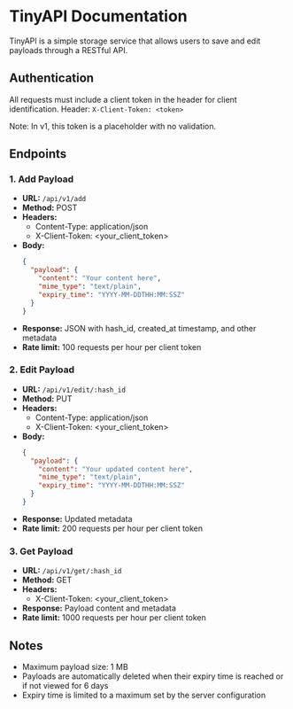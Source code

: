 # TinyAPI Documentation

TinyAPI is a simple storage service that allows users to save and edit payloads through a RESTful API.

## Authentication

All requests must include a client token in the header for client identification.
Header: `X-Client-Token: <token>`

Note: In v1, this token is a placeholder with no validation.

## Endpoints

### 1. Add Payload

- **URL:** `/api/v1/add`
- **Method:** POST
- **Headers:**
  - Content-Type: application/json
  - X-Client-Token: <your_client_token>
- **Body:**
  ```json
  {
    "payload": {
      "content": "Your content here",
      "mime_type": "text/plain",
      "expiry_time": "YYYY-MM-DDTHH:MM:SSZ"
    }
  }
  ```
- **Response:** JSON with hash_id, created_at timestamp, and other metadata
- **Rate limit:** 100 requests per hour per client token

### 2. Edit Payload

- **URL:** `/api/v1/edit/:hash_id`
- **Method:** PUT
- **Headers:**
  - Content-Type: application/json
  - X-Client-Token: <your_client_token>
- **Body:**
  ```json
  {
    "payload": {
      "content": "Your updated content here",
      "mime_type": "text/plain",
      "expiry_time": "YYYY-MM-DDTHH:MM:SSZ"
    }
  }
  ```
- **Response:** Updated metadata
- **Rate limit:** 200 requests per hour per client token

### 3. Get Payload

- **URL:** `/api/v1/get/:hash_id`
- **Method:** GET
- **Headers:**
  - X-Client-Token: <your_client_token>
- **Response:** Payload content and metadata
- **Rate limit:** 1000 requests per hour per client token

## Notes

- Maximum payload size: 1 MB
- Payloads are automatically deleted when their expiry time is reached or if not viewed for 6 days
- Expiry time is limited to a maximum set by the server configuration